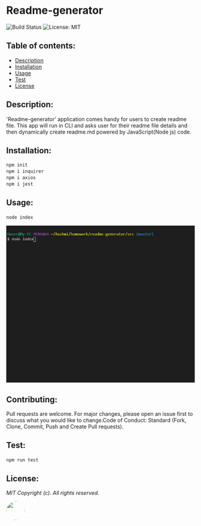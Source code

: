 # Readme-generator

![Build Status](https://img.shields.io/jenkins/s/https/builds.apache.org/job/commons-lang.svg)   ![License: MIT](https://img.shields.io/badge/License-MIT-blue.svg)
## Table of contents:
-   [ Description ](#description)
-   [ Installation ](#installation)
-   [ Usage ](#usage)
-   [ Test ](#test)
-   [ License ](#license)
## <a name="description"></a>Description:
'Readme-generator' application comes handy for users to create readme file. This app will run in CLI and  asks user for their readme file details and then dynamically create readme.md powered by JavaScript(Node js) code.
## <a name="installation"></a>Installation:

```bash
npm init
npm i inquirer 
npm i axios 
npm i jest
```
## <a name="usage"></a>Usage:
```bash
node index
```
![](images/screen.gif "readme-generator")

## <a name="contributing"></a>Contributing:
Pull requests are welcome. For major changes, please open an issue first to discuss what you would like to change.Code of Conduct: Standard (Fork, Clone, Commit, Push and Create Pull requests).
## <a name="test"></a>Test:
 ```bash
npm run test
```
## <a name="license"></a>License:
 <i>MIT Copyright (c). All rights reserved.</i>

<img src='https://avatars0.githubusercontent.com/u/28842469?v=4' height='50' width='50' style="border-radius: 50%;"/>